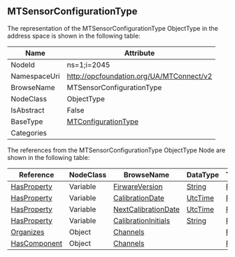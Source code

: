 <!-- objecttype -->
## MTSensorConfigurationType
  
<!-- end of text -->
The representation of the MTSensorConfigurationType ObjectType in the address space is shown in the following table:  

|Name|Attribute|
|---|---|
|NodeId|ns=1;i=2045|
|NamespaceUri|http://opcfoundation.org/UA/MTConnect/v2|
|BrowseName|MTSensorConfigurationType|
|NodeClass|ObjectType|
|IsAbstract|False|
|BaseType|[MTConfigurationType](../../ObjectTypes/MTConfigurationType/readme.md)|
|Categories||

The references from the MTSensorConfigurationType ObjectType Node are shown in the following table:  

|Reference|NodeClass|BrowseName|DataType|TypeDefinition|ModellingRule|
|---|---|---|---|---|---|
|[HasProperty](../../../Core/Part3/ReferenceTypes/HasProperty/readme.md)|Variable|[FirwareVersion](#FirwareVersion)|[String](../../../Core/Part3/DataTypes/String/readme.md)|[PropertyType](../../../Core/Part5/VariableTypes/PropertyType/readme.md)|[Mandatory](../../../Core/Objects/Mandatory/readme.md)|
|[HasProperty](../../../Core/Part3/ReferenceTypes/HasProperty/readme.md)|Variable|[CalibrationDate](#CalibrationDate)|[UtcTime](../../../Core/Part3/DataTypes/UtcTime/readme.md)|[PropertyType](../../../Core/Part5/VariableTypes/PropertyType/readme.md)|[Optional](../../../Core/Objects/Optional/readme.md)|
|[HasProperty](../../../Core/Part3/ReferenceTypes/HasProperty/readme.md)|Variable|[NextCalibrationDate](#NextCalibrationDate)|[UtcTime](../../../Core/Part3/DataTypes/UtcTime/readme.md)|[PropertyType](../../../Core/Part5/VariableTypes/PropertyType/readme.md)|[Optional](../../../Core/Objects/Optional/readme.md)|
|[HasProperty](../../../Core/Part3/ReferenceTypes/HasProperty/readme.md)|Variable|[CalibrationInitials](#CalibrationInitials)|[String](../../../Core/Part3/DataTypes/String/readme.md)|[PropertyType](../../../Core/Part5/VariableTypes/PropertyType/readme.md)|[Optional](../../../Core/Objects/Optional/readme.md)|
|[Organizes](../../../Core/Part3/ReferenceTypes/Organizes/readme.md)|Object|[Channels](#Channels)||[FolderType](../../../Core/Part5/ObjectTypes/FolderType/readme.md)|[Optional](../../../Core/Objects/Optional/readme.md)|
|[HasComponent](../../../Core/Part3/ReferenceTypes/HasComponent/readme.md)|Object|[Channels](#Channels)||[FolderType](../../../Core/Part5/ObjectTypes/FolderType/readme.md)|[Optional](../../../Core/Objects/Optional/readme.md)|


